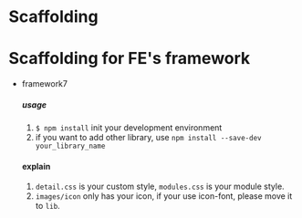 # Scaffolding
Scaffolding for FE's framework
===
* framework7
    ##### usage
	1. `$ npm install` init your development environment
	2. if you want to add other library, use `npm install --save-dev your_library_name`
	#### explain
	1. `detail.css` is your custom style, `modules.css` is your module style.
	2. `images/icon` only has your icon, if your use icon-font, please move it to `lib`.
